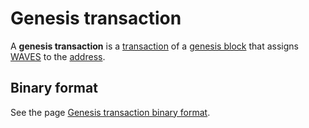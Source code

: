 # Genesis transaction

A **genesis transaction** is a [transaction](/blockchain/transaction.md) of a [genesis block](/blockchain/block/genesis-block.md) that assigns [WAVES](/blockchain/token/waves.md) to the [address](/blockchain/address.md).

## Binary format

See the page [Genesis transaction binary format](/blockchain/binary-format/transaction-binary-format/genesis-transaction-binary-format.md).
